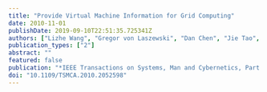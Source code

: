 ```yaml
---
title: "Provide Virtual Machine Information for Grid Computing"
date: 2010-11-01
publishDate: 2019-09-10T22:51:35.725341Z
authors: ["Lizhe Wang", "Gregor von Laszewski", "Dan Chen", "Jie Tao", "M. Kunze"]
publication_types: ["2"]
abstract: ""
featured: false
publication: "*IEEE Transactions on Systems, Man and Cybernetics, Part A: Systems and Humans*"
doi: "10.1109/TSMCA.2010.2052598"
---
```


